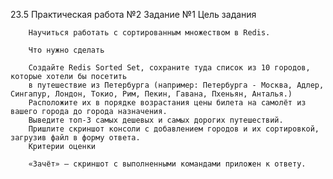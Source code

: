  23.5 Практическая работа №2
        Задание №1
        Цель задания

        Научиться работать с сортированным множеством в Redis.

        Что нужно сделать

        Создайте Redis Sorted Set, сохраните туда список из 10 городов, которые хотели бы посетить
        в путешествие из Петербурга (например: Петербурга - Москва, Адлер, Сингапур, Лондон, Токио, Рим, Пекин, Гавана, Пхеньян, Анталья.)
        Расположите их в порядке возрастания цены билета на самолёт из вашего города до города назначения.
        Выведите топ-3 самых дешевых и самых дорогих путешествий.
        Пришлите скриншот консоли с добавлением городов и их сортировкой, загрузив файл в форму ответа.
        Критерии оценки

        «Зачёт» — скриншот с выполненными командами приложен к ответу.
